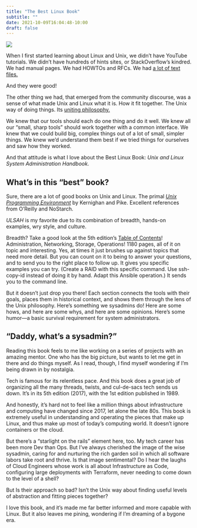 ```yaml
---
title: "The Best Linux Book"
subtitle: ""
date: 2021-10-09T16:04:48-10:00
draft: false
---
```

![]( /img/ualsah.jpeg )

When I first started learning about Linux and Unix, we didn’t have YouTube tutorials. We didn’t have hundreds of hints sites, or StackOverflow’s kindred. We had manual pages. We had HOWTOs and RFCs. We had [a lot of text files.](https://tldp.org/)

And they were good!

The other thing we had, that emerged from the community discourse, was a sense of what made Unix and Linux what it is. How it fit together. The Unix way of doing things. Its [uniting philosophy.](https://homepage.cs.uri.edu/~thenry/resources/unix_art/ch01s06.html)

We knew that our tools should each do one thing and do it well. We knew all our “small, sharp tools” should work together with a common interface. We knew that we could build big, complex things out of a lot of small, simpler things. We knew we’d understand them best if we tried things for ourselves and saw how they worked.

And that attitude is what I love about the Best Linux Book: _Unix and Linux System Administration Handbook._

## What’s in this “best” book?

Sure, there are a lot of good books on Unix and Linux. The primal _[Unix Programming Environment](https://9p.io/cm/cs/upe/)_ by Kernighan and Pike. Excellent references from O’Reilly and NoStarch.

_ULSAH_ is my favorite due to its combination of breadth, hands-on examples, wry style, and culture.

Breadth? Take a good look at the 5th edition’s [Table of Contents](https://www.admin.com/samples/TOC.pdf)! Administration, Networking, Storage, Operations! 1180 pages, all of it on topic and interesting. Yes, at times it just brushes up against topics that need more detail. But you can count on it to being to answer your questions, and to send you to the right place to follow up. It gives you specific examples you can try. (Create a RAID with this specific command. Use ssh-copy-id instead of doing it by hand. Adapt this Ansible operation.) It sends you to the command line.

But it doesn’t just drop you there! Each section connects the tools with their goals, places them in historical context, and shows them through the lens of the Unix philosophy. Here’s something we sysadmins do! Here are some hows, and here are some whys, and here are some opinions. Here’s some humor—a basic survival requirement for system administrators.

## “Daddy, what’s a sysadmin?”

Reading this book feels to me like working on a series of projects with an amazing mentor. One who has the big picture, but wants to let me get in there and do things myself. As I read, though, I find myself wondering if I’m being drawn in by nostalgia.

Tech is famous for its relentless pace. And this book does a great job of organizing all the many threads, twists, and cul-de-sacs tech sends us down. It’s in its 5th edition (2017), with the 1st edition published in 1989.

And honestly, it’s hard not to feel like a million things about infrastructure and computing have changed since 2017, let alone the late 80s. This book is extremely useful in understanding and operating the pieces that make up Linux, and thus make up most of today’s computing world. It doesn’t ignore containers or the cloud.

But there’s a “starlight on the rails” element here, too. My tech career has been more Dev than Ops. But I’ve always cherished the image of the wise sysadmin, caring for and nurturing the rich garden soil in which all software labors take root and thrive. Is that image sentimental? Do I hear the laughs of Cloud Engineers whose work is all about Infrastructure as Code, configuring large deployments with Terraform, never needing to come down to the level of a shell?

But Is their approach so bad? Isn’t the Unix way about finding useful levels of abstraction and fitting pieces together?

I love this book, and it’s made me far better informed and more capable with Linux. But it also leaves me pining, wondering if I’m dreaming of a bygone era.

